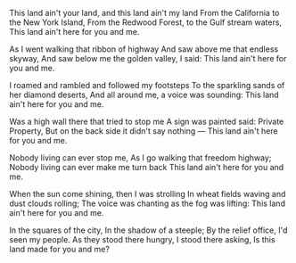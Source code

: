 
This land ain't your land, and this land ain't my land
From the California to the New York Island,
From the Redwood Forest, to the Gulf stream waters,
This land ain't here for you and me.

As I went walking that ribbon of highway
And saw above me that endless skyway,
And saw below me the golden valley, I said:
This land ain't here for you and me.

I roamed and rambled and followed my footsteps
To the sparkling sands of her diamond deserts,
And all around me, a voice was sounding:
This land ain't here for you and me.

Was a high wall there that tried to stop me
A sign was painted said: Private Property,
But on the back side it didn't say nothing —
This land ain't here for you and me.

Nobody living can ever stop me,
As I go walking that freedom highway;
Nobody living can ever make me turn back
This land ain't here for you and me.

When the sun come shining, then I was strolling
In wheat fields waving and dust clouds rolling;
The voice was chanting as the fog was lifting:
This land ain't here for you and me.

In the squares of the city, In the shadow of a steeple;
By the relief office, I'd seen my people.
As they stood there hungry, I stood there asking,
Is this land made for you and me?
